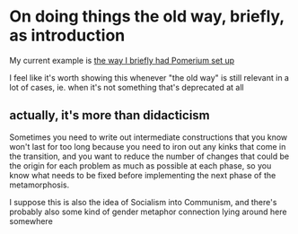 # On doing things the old way, briefly, as introduction

My current example is [the way I briefly had Pomerium set up](ce85abeb-6919-4e25-8971-89b5381f36e1.md)

I feel like it's worth showing this whenever "the old way" is still relevant in a lot of cases, ie. when it's not something that's deprecated at all

## actually, it's more than didacticism

Sometimes you need to write out intermediate constructions that you know won't last for too long because you need to iron out any kinks that come in the transition, and you want to reduce the number of changes that could be the origin for each problem as much as possible at each phase, so you know what needs to be fixed before implementing the next phase of the metamorphosis.

I suppose this is also the idea of Socialism into Communism, and there's probably also some kind of gender metaphor connection lying around here somewhere
